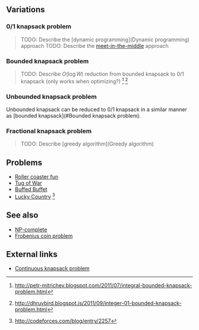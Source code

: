 ## Variations

### 0/1 knapsack problem
> TODO: Describe the [dynamic programming](Dynamic programming) approach
> TODO: Describe the [meet-in-the-middle](Meet-in-the-middle) approach

### Bounded knapsack problem
> TODO: Describe $O(\log W)$ reduction from bounded knapsack to 0/1 knapsack (only works when optimizing?) [^1] [^2]

### Unbounded knapsack problem
Unbounded knapsack can be reduced to 0/1 knapsack in a similar manner as [bounded knapsack](#Bounded knapsack problem).

### Fractional knapsack problem
> TODO: Describe [greedy algorithm](Greedy algorithm)

## Problems
* [Roller coaster fun](https://open.kattis.com/problems/rollercoasterfun)
* [Tug of War](http://www.boi2015.mimuw.edu.pl/useruploads/files/boi2015-day2.pdf)
* [Buffed Buffet](https://open.kattis.com/problems/buffet)
* [Lucky Country](http://codeforces.com/problemset/problem/95/E) [^3]

## See also
* [NP-complete]()
* [Frobenius coin problem]()

## External links
* [Continuous knapsack problem](https://en.wikipedia.org/wiki/Continuous_knapsack_problem)

[^1]: <http://petr-mitrichev.blogspot.com/2011/07/integral-bounded-knapsack-problem.html>
[^2]: <http://dhruvbird.blogspot.is/2011/09/integer-01-bounded-knapsack-problem.html>
[^3]: <http://codeforces.com/blog/entry/2257>
